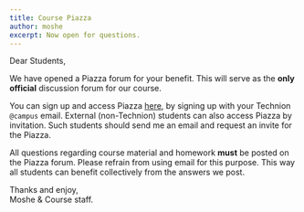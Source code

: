 ```yaml
---
title: Course Piazza
author: moshe
excerpt: Now open for questions.
---
```


Dear Students,

We have opened a Piazza forum for your benefit.
This will serve as the **only official** discussion forum for our course.

You can sign up and access Piazza
[here](https://piazza.com/technion.ac.il/winter2025/236781), by signing up with your
Technion `@campus` email. External (non-Technion) students can also access
Piazza by invitation. Such students should send me an email and request an invite
for the Piazza.

All questions regarding course material and homework **must** be posted on the
Piazza forum. Please refrain from using email for this purpose. This way all
students can benefit collectively from the answers we post.


Thanks and enjoy,<br>
Moshe & Course staff.


